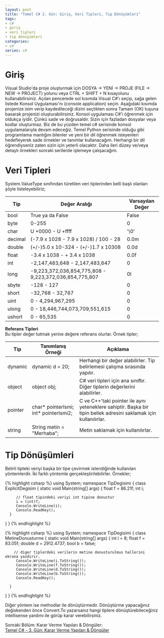 ```yaml
---
layout: post
title: "Temel C# 2. Gün: Giriş, Veri Tipleri, Tip Dönüşümleri"
tags:
- c#
- giriş
- veri tipleri
- tip dönüşümleri
categories:
- c#
series: c#
---
```


# **Giriş**  
Visual Studio'da proje oluşturmak için DOSYA -> YENİ -> PROJE (FILE -> NEW -> PROJECT) yolunu veya CTRL + SHIFT + N kısayolunu kullanabilirsiniz. Açılan pencerede sol kısımda Visual C#'ı seçip, sağa gelen listede Konsol Uygulaması'nı (console application) seçin. Aşağıdaki kısımda projenize isim verip kaydedileceği dizini seçtikten sonra Tamam (OK) tuşuna basarak projenizi oluşturabilirsiniz. Konsol uygulaması C#'i öğrenmek için oldukça iyidir. Çünkü sade ve doğrusaldır. Sizin için fazladan dosyalar veya kodlar oluşturmaz. Biz de bu yüzden temel c# serisinde konsol uygulamalarıyla devam edeceğiz. Temel Python serisinde olduğu gibi programlama mantığını bilenler ve yeni bir dil öğrenmek isteyenleri hedefleyerek sade örnekler ve tanımlar kullanacağım. Herhangi bir dil öğrendiyseniz zaten sizin için yeterli olacaktır. Daha ileri düzey ve/veya detaylı örnekleri sonraki serilerde işlemeye çalışacağım.  

# **Veri Tipleri**  
System.ValueType sınıfından türetilen veri tiplerinden belli başlı olanları şöyle listeleyebiliriz;  


| Tip     	| Değer Aralığı                                          	| Varsayılan Değer 	|
|---------	|--------------------------------------------------------	|------------------	|
| bool    	| True ya da False                                       	| False            	|
| byte    	| 0-255                                                  	| 0                	|
| char    	| U +0000 - U +ffff                                      	| '\0'             	|
| decimal 	| (-7.9 x 1028 - 7.9 x 1028) / 100 - 28                  	| 0.0m             	|
| double  	| (+/-)5.0 x 10-324 - (+/-)1.7 x 10308                   	| 0.0d             	|
| float   	| -3.4 x 1038 - + 3.4 x 1038                             	| 0.0f             	|
| int     	| -2,147,483,648 - 2,147,483,647                         	| 0                	|
| long    	| -9,223,372,036,854,775,808 - 9,223,372,036,854,775,807 	| 0l               	|
| sbyte   	| -128 - 127                                             	| 0                	|
| short   	| -32,768 - 32,767                                       	| 0                	|
| uint    	| 0 - 4,294,967,295                                      	| 0                	|
| ulong   	| 0 - 18,446,744,073,709,551,615                         	| 0                	|
| ushort  	| 0 - 65,535                                             	| 0                	|

**Referans Tipleri**  
Bu tipler değer tutmak yerine değere referans olurlar. Örnek tipler;  

| Tip     	| Tanımlanış Örneği                       	| Açıklama                                                                                                          	|
|---------	|-----------------------------------------	|-------------------------------------------------------------------------------------------------------------------	|
| dynamic 	| dynamic d = 20;                         	| Herhangi bir değer alabilirler. Tip belirlemesi çalışma sırasında yapılır.                                        	|
| object  	| object obj;                             	| C# veri tipleri için ana sınıftır. Diğer tiplerin değerlerini alabilirler.                                        	|
| pointer 	| char* pointerIsmi;   int* pointerIsmi2; 	| C ve C++'taki pointer ile aynı yeteneklere sahiptir. Başka bir tipin bellek adresini saklamak için kullanılırlar. 	|
| string  	| String metin = "Merhaba";               	| Metin saklamak için kullanılırlar.                                                                                	|

# **Tip Dönüşümleri**  
Belirli tipteki veriyi başka bir tipe çevirmek istendiğinde kullanılan yöntemlerdir. İki farklı yöntemle gerçekleştirilebilirler. Örnekler;  

{% highlight csharp %}
using System;
namespace TipDegisimi
{
   class ExplicitDegisim
   {
      static void Main(string[] args)
      {
         float f = 86.21f;
         int i;

         // float tipindeki veriyi int tipine donustur
         i = (int)f;
         Console.WriteLine(i);
         Console.ReadKey();
      }
   }
}
{% endhighlight %}    

{% highlight csharp %}
using System;
namespace TipDegisimi
{
   class MetineDonusturme
   {
      static void Main(string[] args)
      {
         int i = 8;
         float f = 83.05f;
         double d = 2912.4737;
         bool b = false;

        // diger tiplerdeki verilerin metine donusturulmus hallerini ekrana yazdirir.
         Console.WriteLine(i.ToString());
         Console.WriteLine(f.ToString());
         Console.WriteLine(d.ToString());
         Console.WriteLine(b.ToString());
         Console.ReadKey();

      }
   }
}
{% endhighlight %}  

Diğer yöntem ise methodlar ile dönüştürmedir. Dönüştürme yapacağınız değiskenden önce Convert.To yazarsanız hangi tiplere dönüştürebileceğiniz intellisense yardımı ile görüp karar verebilirsiniz.  

Sonraki Bölüm: Karar Verme Yapıları & Döngüler:  
[Temel C# - 3. Gün: Karar Verme Yapıları & Döngüler][1]  

[1]: /temel-csharp-ucuncu-gun-karar-verme-yapilari-donguler/
